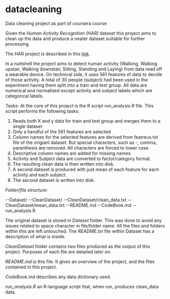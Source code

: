# datacleaning
Data cleaning project as part of coursera course

Given the *Human Activity Recognition (HAR)* dataset this project aims to clean up the
data and produce a neater dataset suitable for further processing.

The HAR project is described in this [link](http://archive.ics.uci.edu/ml/datasets/Human+Activity+Recognition+Using+Smartphones).

In a nuttshell the project aims to detect human activity (Walking, Walking upstair, Walking downstair,
Sitting, Standing and Laying) from data read off a wearable device. On technical side, it uses 561 features
of data to decide of those activity. A total of 30 people (subject) had been used in the experiment having them
split into a train and test group. All data are numerical and normalized except activity and subject labels which 
are categorical labels.

_Tasks:_
At the core of this project is the R script run_analysis.R file. This script performs
the following tasks:
1. Reads both X and y data for train and test group and merges them to a single dataset
2. Only a handful of the 561 features are selected
3. Column names for the selected features are derived from featreus.txt file of the origianl dataset.
   But special characters, such as -, comma, parenthesis are removed. All characters are forced to lower case.
4. Descriptive column names are added for missing names.
5. Activity and Subject data are converted to factor/category format.
6. The resulting clean data is then written into disk.
7. A second dataset is produced with just mean of each feature for each activity and each subject.
8. The second dataset is written into disk.  

_Folder/file structure:_

--Dataset/
--CleanDataset/
--CleanDataset/clean_data.txt
--CleanDataset/mean_data.txt
--README.md
--CodeBook.md
--run_analysis.R

The original dataset is stored in *Dataset* folder. This was done to avoid any issues 
related to space character in file/folder name. All the files and folders within this
are left untouched. The *README.txt* file within Dataset has a description of what is inside.

*CleanDataset* folder contains two files produced as the output of this project. Purposes of 
each file are detailed later on.

*README.md* is this file. It gives an overview of the project, and the files contained
in this project.

*CodeBook.md* describes any data dictionary used.

*run_analysis.R* an R-language script that, when run, produces clean_data data.
